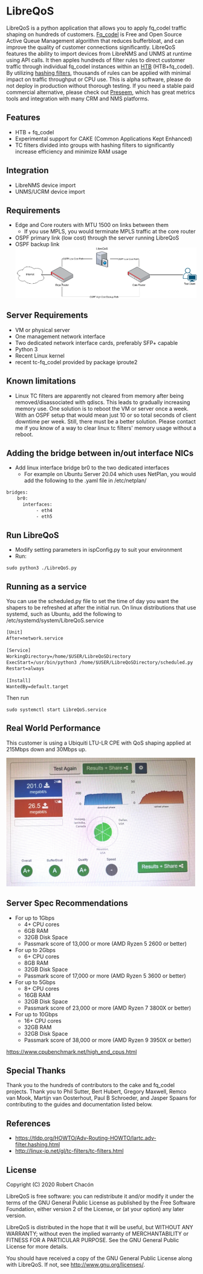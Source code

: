 # LibreQoS
LibreQoS is a python application that allows you to apply fq_codel traffic shaping on hundreds of customers. <a href="https://www.bufferbloat.net/projects/codel/wiki/">Fq_codel</a> is Free and Open Source Active Queue Management algorithm that reduces bufferbloat, and can improve the quality of customer connections significantly. LibreQoS features the ability to import devices from LibreNMS and UNMS at runtime using API calls. It then apples hundreds of filter rules to direct customer traffic through individual fq_codel instances within an <a href="https://linux.die.net/man/8/tc-htb">HTB</a> (HTB+fq_codel). By utilizing <a href="https://tldp.org/HOWTO/Adv-Routing-HOWTO/lartc.adv-filter.hashing.html">hashing filters</a>, thousands of rules can be applied with minimal impact on traffic throughput or CPU use. This is alpha software, please do not deploy in production without thorough testing. If you need a stable paid commercial alternative, please check out <a href="https://www.preseem.com/">Preseem</a>, which has great metrics tools and integration with many CRM and NMS platforms.

## Features
* HTB + fq_codel
* Experimental support for CAKE (Common Applications Kept Enhanced)
* TC filters divided into groups with hashing filters to significantly increase efficiency and minimize RAM usage

## Integration
* LibreNMS device import
* UNMS/UCRM device import

## Requirements
* Edge and Core routers with MTU 1500 on links between them
   * If you use MPLS, you would terminate MPLS traffic at the core router
* OSPF primary link (low cost) through the server running LibreQoS
* OSPF backup link
![Diagram](docs/diagram.png?raw=true "Diagram")

## Server Requirements
* VM or physical server
* One management network interface
* Two dedicated network interface cards, preferably SFP+ capable
* Python 3
* Recent Linux kernel
* recent tc-fq_codel provided by package iproute2

## Known limitations
* Linux TC filters are apparently not cleared from memory after being removed/disassociated with qdiscs. This leads to gradually increasing memory use. One solution is to reboot the VM or server once a week. With an OSPF setup that would mean just 10 or so total seconds of client downtime per week. Still, there must be a better solution. Please contact me if you know of a way to clear linux tc filters' memory usage without a reboot.

## Adding the bridge between in/out interface NICs
* Add linux interface bridge br0 to the two dedicated interfaces
    * For example on Ubuntu Server 20.04 which uses NetPlan, you would add the following to the .yaml file in /etc/netplan/
```
bridges:
    br0:
      interfaces:
           - eth4
           - eth5
```
## Run LibreQoS
* Modify setting parameters in ispConfig.py to suit your environment
* Run:
```
sudo python3 ./LibreQoS.py
```
## Running as a service
You can use the scheduled.py file to set the time of day you want the shapers to be refreshed at after the initial run.
On linux distributions that use systemd, such as Ubuntu, add the following to /etc/systemd/system/LibreQoS.service
```
[Unit]
After=network.service

[Service]
WorkingDirectory=/home/$USER/LibreQoSDirectory
ExecStart=/usr/bin/python3 /home/$USER/LibreQoSDirectory/scheduled.py
Restart=always

[Install]
WantedBy=default.target
```
Then run
```
sudo systemctl start LibreQoS.service
```
## Real World Performance
This customer is using a Ubiquiti LTU-LR CPE with QoS shaping applied at 215Mbps down and 30Mbps up.

<img src="docs/customerExample.jpg" width="500">

## Server Spec Recommendations
* For up to 1Gbps
    * 4+ CPU cores
    * 6GB RAM
    * 32GB Disk Space
    * Passmark score of 13,000 or more (AMD Ryzen 5 2600 or better)
* For up to 2Gbps
    * 6+ CPU cores
    * 8GB RAM
    * 32GB Disk Space
    * Passmark score of 17,000 or more (AMD Ryzen 5 3600 or better)
* For up to 5Gbps
    * 8+ CPU cores
    * 16GB RAM
    * 32GB Disk Space
    * Passmark score of 23,000 or more (AMD Ryzen 7 3800X or better)
* For up to 10Gbps
    * 16+ CPU cores
    * 32GB RAM
    * 32GB Disk Space
    * Passmark score of 38,000 or more (AMD Ryzen 9 3950X or better)

https://www.cpubenchmark.net/high_end_cpus.html

## Special Thanks
Thank you to the hundreds of contributors to the cake and fq_codel projects. Thank you to Phil Sutter, Bert Hubert, Gregory Maxwell, Remco van Mook, Martijn van Oosterhout, Paul B Schroeder, and Jasper Spaans for contributing to the guides and documentation listed below.

## References
* https://tldp.org/HOWTO/Adv-Routing-HOWTO/lartc.adv-filter.hashing.html
* http://linux-ip.net/gl/tc-filters/tc-filters.html

## License
Copyright (C) 2020 Robert Chacón

LibreQoS is free software: you can redistribute it and/or modify
it under the terms of the GNU General Public License as published by
the Free Software Foundation, either version 2 of the License, or
(at your option) any later version.

LibreQoS is distributed in the hope that it will be useful,
but WITHOUT ANY WARRANTY; without even the implied warranty of
MERCHANTABILITY or FITNESS FOR A PARTICULAR PURPOSE.  See the
GNU General Public License for more details.

You should have received a copy of the GNU General Public License
along with LibreQoS.  If not, see <http://www.gnu.org/licenses/>.
